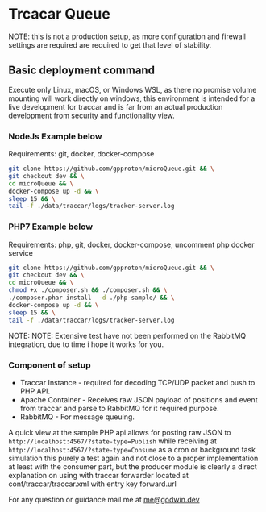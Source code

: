 # Trcacar Queue

NOTE: this is not a production setup, as more configuration and firewall settings are required are required to get that level of stability.

## Basic deployment command

Execute only Linux, macOS, or Windows WSL, as there no promise volume mounting will work directly on windows, this environment is intended for a live development for traccar and is far from an actual production development from security and functionality view.

### NodeJs Example below

Requirements: git, docker, docker-compose

```bash
git clone https://github.com/gpproton/microQueue.git && \
git checkout dev && \
cd microQueue && \
docker-compose up -d && \
sleep 15 && \
tail -f ./data/traccar/logs/tracker-server.log
```

### PHP7 Example below

Requirements: php, git, docker, docker-compose, uncomment php docker service

```bash
git clone https://github.com/gpproton/microQueue.git && \
git checkout dev && \
cd microQueue && \
chmod +x ./composer.sh && ./composer.sh && \
./composer.phar install  -d ./php-sample/ && \
docker-compose up -d && \
sleep 15 && \
tail -f ./data/traccar/logs/tracker-server.log
```

NOTE: NOTE: Extensive test have not been performed on the RabbitMQ integration, due to time i hope it works for you.

### Component of setup

- Traccar Instance - required for decoding TCP/UDP packet and push to PHP API.
- Apache Container - Receives raw JSON payload of positions and event from traccar and parse to RabbitMQ for it required purpose.
- RabbitMQ - For message queuing.

A quick view at the sample PHP api allows for posting raw JSON to `http://localhost:4567/?state-type=Publish` while receiving at `http://localhost:4567/?state-type=Consume` as a cron or background task simulation this purely a test again and not close to a proper implementation at least with the consumer part, but the producer module is clearly a direct explanation on using with traccar forwarder located at conf/traccar/traccar.xml with entry key forward.url

For any question or guidance mail me at me@godwin.dev
